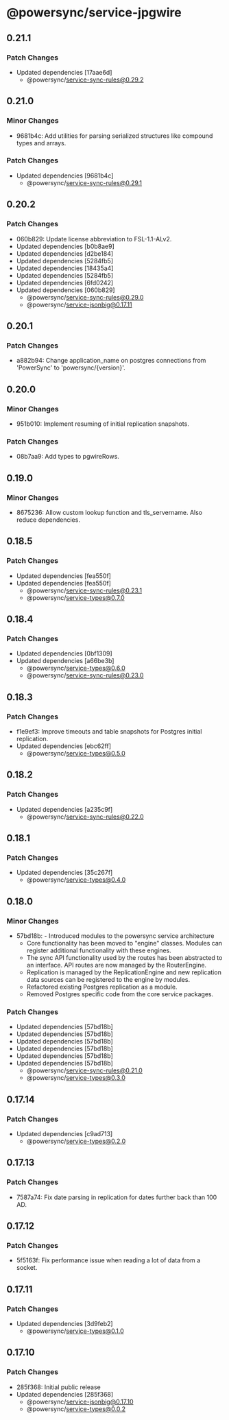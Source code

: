 # @powersync/service-jpgwire

## 0.21.1

### Patch Changes

- Updated dependencies [17aae6d]
  - @powersync/service-sync-rules@0.29.2

## 0.21.0

### Minor Changes

- 9681b4c: Add utilities for parsing serialized structures like compound types and arrays.

### Patch Changes

- Updated dependencies [9681b4c]
  - @powersync/service-sync-rules@0.29.1

## 0.20.2

### Patch Changes

- 060b829: Update license abbreviation to FSL-1.1-ALv2.
- Updated dependencies [b0b8ae9]
- Updated dependencies [d2be184]
- Updated dependencies [5284fb5]
- Updated dependencies [18435a4]
- Updated dependencies [5284fb5]
- Updated dependencies [6fd0242]
- Updated dependencies [060b829]
  - @powersync/service-sync-rules@0.29.0
  - @powersync/service-jsonbig@0.17.11

## 0.20.1

### Patch Changes

- a882b94: Change application_name on postgres connections from 'PowerSync' to 'powersync/{version}'.

## 0.20.0

### Minor Changes

- 951b010: Implement resuming of initial replication snapshots.

### Patch Changes

- 08b7aa9: Add types to pgwireRows.

## 0.19.0

### Minor Changes

- 8675236: Allow custom lookup function and tls_servername. Also reduce dependencies.

## 0.18.5

### Patch Changes

- Updated dependencies [fea550f]
- Updated dependencies [fea550f]
  - @powersync/service-sync-rules@0.23.1
  - @powersync/service-types@0.7.0

## 0.18.4

### Patch Changes

- Updated dependencies [0bf1309]
- Updated dependencies [a66be3b]
  - @powersync/service-types@0.6.0
  - @powersync/service-sync-rules@0.23.0

## 0.18.3

### Patch Changes

- f1e9ef3: Improve timeouts and table snapshots for Postgres initial replication.
- Updated dependencies [ebc62ff]
  - @powersync/service-types@0.5.0

## 0.18.2

### Patch Changes

- Updated dependencies [a235c9f]
  - @powersync/service-sync-rules@0.22.0

## 0.18.1

### Patch Changes

- Updated dependencies [35c267f]
  - @powersync/service-types@0.4.0

## 0.18.0

### Minor Changes

- 57bd18b: - Introduced modules to the powersync service architecture
  - Core functionality has been moved to "engine" classes. Modules can register additional functionality with these engines.
  - The sync API functionality used by the routes has been abstracted to an interface. API routes are now managed by the RouterEngine.
  - Replication is managed by the ReplicationEngine and new replication data sources can be registered to the engine by modules.
  - Refactored existing Postgres replication as a module.
  - Removed Postgres specific code from the core service packages.

### Patch Changes

- Updated dependencies [57bd18b]
- Updated dependencies [57bd18b]
- Updated dependencies [57bd18b]
- Updated dependencies [57bd18b]
- Updated dependencies [57bd18b]
- Updated dependencies [57bd18b]
  - @powersync/service-sync-rules@0.21.0
  - @powersync/service-types@0.3.0

## 0.17.14

### Patch Changes

- Updated dependencies [c9ad713]
  - @powersync/service-types@0.2.0

## 0.17.13

### Patch Changes

- 7587a74: Fix date parsing in replication for dates further back than 100 AD.

## 0.17.12

### Patch Changes

- 5f5163f: Fix performance issue when reading a lot of data from a socket.

## 0.17.11

### Patch Changes

- Updated dependencies [3d9feb2]
  - @powersync/service-types@0.1.0

## 0.17.10

### Patch Changes

- 285f368: Initial public release
- Updated dependencies [285f368]
  - @powersync/service-jsonbig@0.17.10
  - @powersync/service-types@0.0.2
